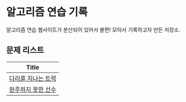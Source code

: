 # 알고리즘 연습 기록

알고리즘 연습 웹사이트가 분산되어 있어서 불편! 모아서 기록하고자 만든 저장소.

## 문제 리스트

| Title                                                         |
| ------------------------------------------------------------- |
| [다리를 지나는 트럭](programmers.co.kr/다리를-지나는-트럭.md) |
| [완주하지 못한 선수](programmers.co.kr/완주하지-못한-선수.md) |

